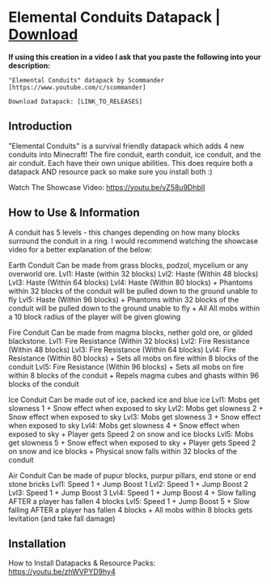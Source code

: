 # Elemental Conduits Datapack | [Download](LINK_TO_RELEASES)

**If using this creation in a video I ask that you paste the following into your description:**

    "Elemental Conduits" datapack by Scommander [https://www.youtube.com/c/scommander]

    Download Datapack: [LINK_TO_RELEASES]

## Introduction

"Elemental Conduits" is a survival friendly datapack which adds 4 new conduits into Minecraft! The fire conduit, earth conduit, ice conduit, and the air conduit. Each have their own unique abilities. This does require both a datapack AND resource pack so make sure you install both :)

Watch The Showcase Video: https://youtu.be/vZ58u9DhblI

## How to Use & Information

A conduit has 5 levels - this changes depending on how many blocks surround the conduit in a ring. I would recommend watching the showcase video for a better explanation of the below:

Earth Conduit
Can be made from grass blocks, podzol, mycelium or any overworld ore.
Lvl1: Haste (within 32 blocks)
Lvl2: Haste (Within 48 blocks)
Lvl3: Haste (Within 64 blocks)
Lvl4: Haste (Within 80 blocks) + Phantoms within 32 blocks of the conduit will be pulled down to the ground unable to fly
Lvl5: Haste (Within 96 blocks) + Phantoms within 32 blocks of the conduit will be pulled down to the ground unable to fly + All All mobs within a 10 block radius of the player will be given glowing

Fire Conduit
Can be made from magma blocks, nether gold ore, or gilded blackstone.
Lvl1: Fire Resistance (Within 32 blocks)
Lvl2: Fire Resistance (Within 48 blocks)
Lvl3: Fire Resistance (Within 64 blocks)
Lvl4: Fire Resistance (Within 80 blocks) + Sets all mobs on fire within 8 blocks of the conduit
Lvl5: Fire Resistance (Within 96 blocks) + Sets all mobs on fire within 8 blocks of the conduit + Repels magma cubes and ghasts within 96 blocks of the conduit

Ice Conduit
Can be made out of ice, packed ice and blue ice
Lvl1: Mobs get slowness 1 + Snow effect when exposed to sky
Lvl2: Mobs get slowness 2 + Snow effect when exposed to sky
Lvl3: Mobs get slowness 3 + Snow effect when exposed to sky
Lvl4: Mobs get slowness 4 + Snow effect when exposed to sky + Player gets Speed 2 on snow and ice blocks
Lvl5: Mobs get slowness 5 + Snow effect when exposed to sky + Player gets Speed 2 on snow and ice blocks + Physical snow falls within 32 blocks of the conduit

Air Conduit
Can be made of pupur blocks, purpur pillars, end stone or end stone bricks
Lvl1: Speed 1 + Jump Boost 1
Lvl2: Speed 1 + Jump Boost 2
Lvl3: Speed 1 + Jump Boost 3
Lvl4: Speed 1 + Jump Boost 4 + Slow falling AFTER a player has fallen 4 blocks
Lvl5: Speed 1 + Jump Boost 5 + Slow falling AFTER a player has fallen 4 blocks + All mobs within 8 blocks gets levitation (and take fall damage)

## Installation

How to Install Datapacks & Resource Packs: https://youtu.be/zhWVPYD9hy4
